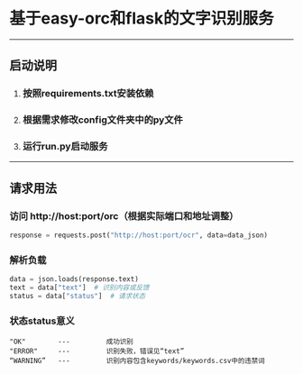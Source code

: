 # 基于easy-orc和flask的文字识别服务

---

## 启动说明
1. ### 按照requirements.txt安装依赖
2. ### 根据需求修改config文件夹中的py文件
3. ### 运行run.py启动服务

---

## 请求用法
### 访问 http://host:port/orc（根据实际端口和地址调整）
```python
response = requests.post("http://host:port/ocr", data=data_json)
```

### 解析负载
```python
data = json.loads(response.text)
text = data["text"]  # 识别内容或反馈
status = data["status"]  # 请求状态
```

### 状态status意义
```text
"OK"        ---         成功识别
"ERROR"     ---         识别失败，错误见“text”
“WARNING”   ---         识别内容包含keywords/keywords.csv中的违禁词
```

